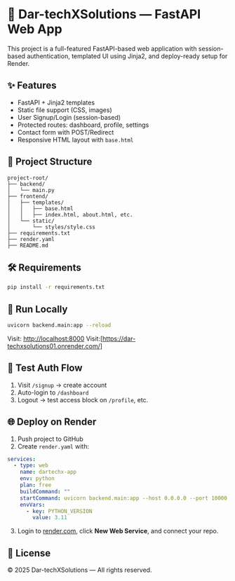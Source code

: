 # 🚀 Dar-techXSolutions — FastAPI Web App

This project is a full-featured FastAPI-based web application with session-based authentication, templated UI using Jinja2, and deploy-ready setup for Render.

## ✨ Features

* FastAPI + Jinja2 templates
* Static file support (CSS, images)
* User Signup/Login (session-based)
* Protected routes: dashboard, profile, settings
* Contact form with POST/Redirect
* Responsive HTML layout with `base.html`

## 📁 Project Structure

```
project-root/
├── backend/
│   └── main.py
├── frontend/
│   ├── templates/
│   │   ├── base.html
│   │   ├── index.html, about.html, etc.
│   └── static/
│       └── styles/style.css
├── requirements.txt
├── render.yaml
├── README.md
```

## 🛠 Requirements

```bash
pip install -r requirements.txt
```

## 🚀 Run Locally

```bash
uvicorn backend.main:app --reload
```

Visit: [http://localhost:8000](http://localhost:8000)
Visit:[https://dar-techxsolutions01.onrender.com/]

## 🧪 Test Auth Flow

1. Visit `/signup` → create account
2. Auto-login to `/dashboard`
3. Logout → test access block on `/profile`, etc.

## 🌐 Deploy on Render

1. Push project to GitHub
2. Create `render.yaml` with:

```yaml
services:
  - type: web
    name: dartechx-app
    env: python
    plan: free
    buildCommand: ""
    startCommand: uvicorn backend.main:app --host 0.0.0.0 --port 10000
    envVars:
      - key: PYTHON_VERSION
        value: 3.11
```

3. Login to [render.com](https://render.com), click **New Web Service**, and connect your repo.

## 🧩 License

© 2025 Dar-techXSolutions — All rights reserved.
